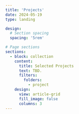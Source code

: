 ```yaml
---
title: 'Projects'
date: 2024-05-19
type: landing

design:
  # Section spacing
  spacing: '5rem'

# Page sections
sections:
  - block: collection
    content:
      title: Selected Projects
      text: TBD.
      filters:
        folders:
          - project
    design:
      view: article-grid
      fill_image: false
      columns: 3
---
```

